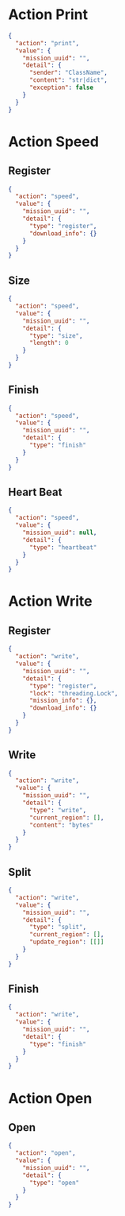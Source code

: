 # Action Print
```json
{
  "action": "print",
  "value": {
    "mission_uuid": "",
    "detail": {
      "sender": "ClassName",
      "content": "str|dict",
      "exception": false
    }
  }
}
```

# Action Speed
## Register
```json
{
  "action": "speed",
  "value": {
    "mission_uuid": "",
    "detail": {
      "type": "register",
      "download_info": {}
    }
  }
}
```

## Size
```json
{
  "action": "speed",
  "value": {
    "mission_uuid": "",
    "detail": {
      "type": "size",
      "length": 0
    }
  }
}
```

## Finish
```json
{
  "action": "speed",
  "value": {
    "mission_uuid": "",
    "detail": {
      "type": "finish"
    }
  }
}
```

## Heart Beat
```json
{
  "action": "speed",
  "value": {
    "mission_uuid": null,
    "detail": {
      "type": "heartbeat"
    }
  }
}
```

# Action Write
## Register
```json
{
  "action": "write",
  "value": {
    "mission_uuid": "",
    "detail": {
      "type": "register",
      "lock": "threading.Lock",
      "mission_info": {},
      "download_info": {}
    }
  }
}
```

## Write
```json
{
  "action": "write",
  "value": {
    "mission_uuid": "",
    "detail": {
      "type": "write",
      "current_region": [],
      "content": "bytes"
    }
  }
}
```

## Split
```json
{
  "action": "write",
  "value": {
    "mission_uuid": "",
    "detail": {
      "type": "split",
      "current_region": [],
      "update_region": [[]]
    }
  }
}
```

## Finish
```json
{
  "action": "write",
  "value": {
    "mission_uuid": "",
    "detail": {
      "type": "finish"
    }
  }
}
```

# Action Open
## Open
```json
{
  "action": "open",
  "value": {
    "mission_uuid": "",
    "detail": {
      "type": "open"
    }
  }
}
```
